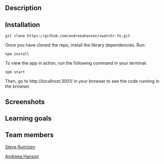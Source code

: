 ## Description

## Installation

```
git clone https://github.com/andreeahanson/swatchr-fe.git
```
Once you have cloned the repo, install the library dependencies. Run:

```
npm install
```
To view the app in action, run the following command in your terminal:

```
npm start
```
Then, go to http://localhost:3001/ in your browser to see the code running in the browser.

## Screenshots

## Learning goals

## Team members

[Steve Rumizen](https://github.com/rumizen)

[Andreea Hanson](https://github.com/andreeahanson)




